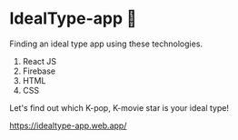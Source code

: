 # IdealType-app 🥰
Finding an ideal type app using these technologies.

1. React JS
2. Firebase
3. HTML
4. CSS

Let's find out which K-pop, K-movie star is your ideal type!

https://idealtype-app.web.app/
